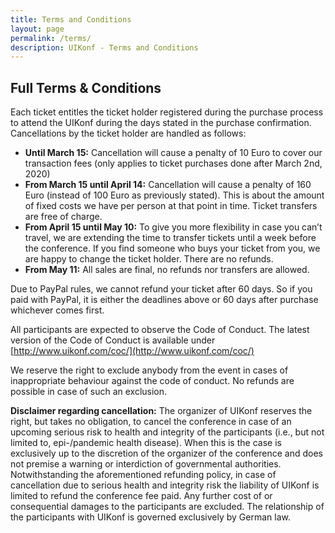 ```yaml
---
title: Terms and Conditions
layout: page
permalink: /terms/
description: UIKonf - Terms and Conditions
---
```

## Full Terms & Conditions

Each ticket entitles the ticket holder registered during the purchase process to attend the UIKonf during the days stated in the purchase confirmation. Cancellations by the ticket holder are handled as follows:

- **Until March 15:** Cancellation will cause a penalty of 10 Euro to cover our transaction fees (only applies to ticket purchases done after March 2nd, 2020)
- **From March 15 until April 14:** Cancellation will cause a penalty of 160 Euro (instead of 100 Euro as previously stated). This is about the amount of fixed costs we have per person at that point in time. Ticket transfers are free of charge.
- **From April 15 until May 10:** To give you more flexibility in case you can’t travel, we are extending the time to transfer tickets until a week before the conference. If you find someone who buys your ticket from you, we are happy to change the ticket holder. There are no refunds.
- **From May 11:** All sales are final, no refunds nor transfers are allowed.

Due to PayPal rules, we cannot refund your ticket after 60 days. So if you paid with PayPal, it is either the deadlines above or 60 days after purchase whichever comes first. 

All participants are expected to observe the Code of Conduct. The latest version of the Code of Conduct is available under [http://www.uikonf.com/coc/](http://www.uikonf.com/coc/)

We reserve the right to exclude anybody from the event in cases of inappropriate behaviour against the code of conduct. No refunds are possible in case of such an exclusion.

**Disclaimer regarding cancellation:**
The organizer of UIKonf reserves the right, but takes no obligation, to cancel the conference in case of an upcoming serious risk to health and integrity of the participants (i.e., but not limited to, epi-/pandemic health disease). When this is the case is exclusively up to the discretion of the organizer of the conference and does not premise a warning or interdiction of governmental authorities. Notwithstanding the aforementioned refunding policy, in case of cancellation due to serious health and integrity risk the liability of UIKonf is limited to refund the conference fee paid. Any further cost of or consequential damages to the participants are excluded.
The relationship of the participants with UIKonf is governed exclusively by German law.
